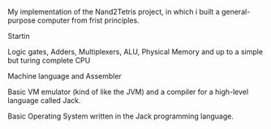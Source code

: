 My implementation of the Nand2Tetris project, in which i built a general-purpose computer from frist principles. 

Startin


Logic gates, Adders, Multiplexers, ALU, Physical Memory and up to a simple but turing complete CPU 

Machine language and Assembler 

Basic VM emulator (kind of like the JVM) and a compiler for a high-level language called Jack. 

Basic Operating System written in the Jack programming language.
